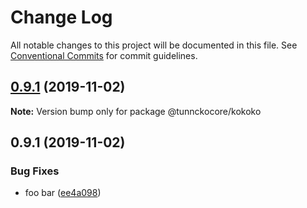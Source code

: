 # Change Log

All notable changes to this project will be documented in this file.
See [Conventional Commits](https://conventionalcommits.org) for commit guidelines.

## [0.9.1](https://github.com/tunnckoCore/now-testing/compare/@tunnckocore/kokoko@0.9.1...@tunnckocore/kokoko@0.9.1) (2019-11-02)

**Note:** Version bump only for package @tunnckocore/kokoko





## 0.9.1 (2019-11-02)


### Bug Fixes

* foo bar ([ee4a098](https://github.com/tunnckoCore/now-testing/commit/ee4a09896438d6751d4e131be2a65d0628b924ed))
